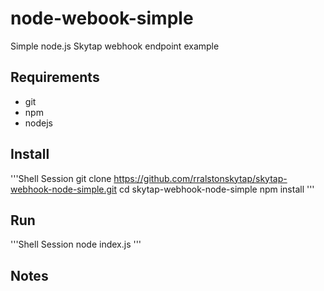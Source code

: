 # node-webook-simple
Simple node.js Skytap webhook endpoint example

## Requirements
* git
* npm
* nodejs


## Install

'''Shell Session
git clone https://github.com/rralstonskytap/skytap-webhook-node-simple.git
cd skytap-webhook-node-simple
npm install
'''
## Run
'''Shell Session
node index.js
'''

## Notes
